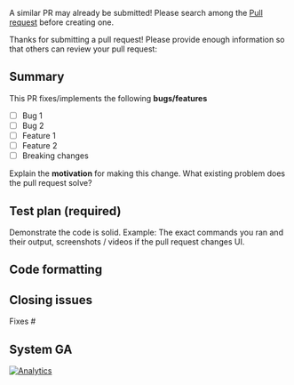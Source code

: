 A similar PR may already be submitted!
Please search among the [Pull request](../) before creating one.

Thanks for submitting a pull request! Please provide enough information so that others can review your pull request:


## Summary

<!-- Summary of the PR -->

This PR fixes/implements the following **bugs/features**

* [ ] Bug 1
* [ ] Bug 2
* [ ] Feature 1
* [ ] Feature 2
* [ ] Breaking changes

<!-- You can skip this if you're fixing a typo or adding an app to the Showcase. -->

Explain the **motivation** for making this change. What existing problem does the pull request solve?

<!-- Example: When "Adding a function to do X", explain why it is necessary to have a way to do X. -->

## Test plan (required)

Demonstrate the code is solid. Example: The exact commands you ran and their output, screenshots / videos if the pull request changes UI.

<!-- Make sure tests pass on both Travis and Circle CI. -->

## Code formatting

<!-- See the simple style guide. -->

## Closing issues

<!-- Put `closes #XXXX` in your comment to auto-close the issue that your PR fixes (if such). -->
Fixes #

## System GA 
[![Analytics](https://ga-beacon.appspot.com/UA-134431636-1/awes-io/awes-io)](https://github.com/awes-io/issues)
